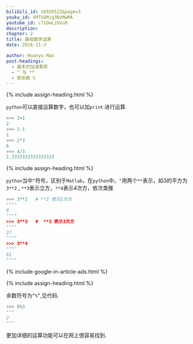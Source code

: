```yaml
---
bilibili_id: 16926522&page=3
youku_id: XMTU4Mjg3NzMwMA
youtube_id: c7sDwLi6Vu0
description: 
chapter: 2
title: 基础数学运算
date: 2016-11-3

author: Huanyu Mao
post-headings:
  - 基本的加减乘除
  - ^ 与 **
  - 取余数 %
---
```





{% include assign-heading.html %}

`python`可以直接运算数字，也可以加`print` 进行运算.

```python
>>> 1+1
2
>>> 2-1
1
>>> 2*3
6
>>> 4/3
1.3333333333333333
```

{% include assign-heading.html %}

`python`当中`^`符号，区别于`Matlab`，在`python`中，`^`用两个`**`表示，如3的平方为`3**2` , `**3`表示立方，`**4`表示4次方，依次类推

```python
>>> 3**2   # **2 表示2次方
""""
9
""""
>>> 3**3   #  **3 表示3次方
""""
27
""""
>>> 3**4
""""
81
""""

```

{% include google-in-article-ads.html %}

{% include assign-heading.html %}

余数符号为`“%”`,见代码.

```python
>>> 8%3
"""
2
"""
```

更加详细的运算功能可以在网上很容易找到.